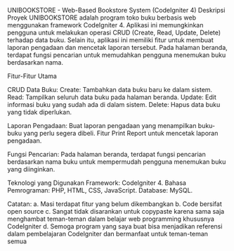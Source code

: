 UNIBOOKSTORE - Web-Based Bookstore System (CodeIgniter 4) Deskripsi Proyek UNIBOOKSTORE adalah program toko buku berbasis web menggunakan framework CodeIgniter 4. Aplikasi ini memungkinkan pengguna untuk melakukan operasi CRUD (Create, Read, Update, Delete) terhadap data buku. Selain itu, aplikasi ini memiliki fitur untuk membuat laporan pengadaan dan mencetak laporan tersebut. Pada halaman beranda, terdapat fungsi pencarian untuk memudahkan pengguna menemukan buku berdasarkan nama.

Fitur-Fitur Utama

CRUD Data Buku: Create: Tambahkan data buku baru ke dalam sistem. Read: Tampilkan seluruh data buku pada halaman beranda. Update: Edit informasi buku yang sudah ada di dalam sistem. Delete: Hapus data buku yang tidak diperlukan.

Laporan Pengadaan: Buat laporan pengadaan yang menampilkan buku-buku yang perlu segera dibeli. Fitur Print Report untuk mencetak laporan pengadaan.

Fungsi Pencarian: Pada halaman beranda, terdapat fungsi pencarian berdasarkan nama buku untuk mempermudah pengguna menemukan buku yang diinginkan.

Teknologi yang Digunakan Framework: CodeIgniter 4. Bahasa Pemrograman: PHP, HTML, CSS, JavaScript. Database: MySQL.

Catatan: a. Masi terdapat fitur yang belum dikembangkan
b. Code bersifat open source
c. Sangat tidak disarankan untuk copypaste karena sama saja menghambat teman-teman dalam belajar web programming khususnya CodeIgniter
d. Semoga program yang saya buat bisa menjadikan referensi dalam pembelajaran CodeIgniter dan bermanfaat untuk teman-teman semua

